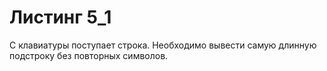 # Листинг 5_1
С клавиатуры поступает строка. Необходимо вывести самую длинную подстроку без повторных символов.

```py
